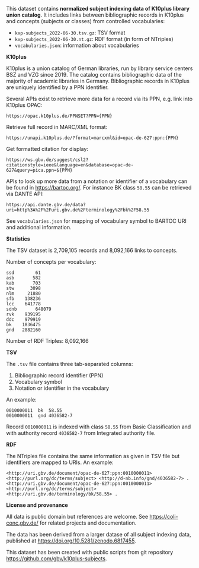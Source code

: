 This dataset contains **normalized subject indexing data of K10plus library union catalog**. It includes links between bibliographic records in K10plus and concepts (subjects or classes) from controlled vocabularies:

- `kxp-subjects_2022-06-30.tsv.gz`: TSV format
- `kxp-subjects_2022-06-30.nt.gz`: RDF format (in form of NTriples)
- `vocabularies.json`: information about vocabularies

**K10plus**

K10plus is a union catalog of German libraries, run by library service centers BSZ and VZG since 2019. The catalog contains bibliographic data of the majority of academic libraries in Germany. Bibliographic records in K10plus are uniquely identified by a PPN identifier.

Several APIs exist to retrieve more data for a record via its PPN, e.g. link into K10plus OPAC:

    https://opac.k10plus.de/PPNSET?PPN={PPN}

Retrieve full record in MARC/XML format:

    https://unapi.k10plus.de/?format=marcxml&id=opac-de-627:ppn:{PPN}

Get formatted citation for display:

    https://ws.gbv.de/suggest/csl2?citationstyle=ieee&language=en&database=opac-de-627&query=pica.ppn=${PPN}

APIs to look up more data from a notation or identifier of a vocabulary can be found in <https://bartoc.org/>. For instance BK class `58.55` can be retrieved via DANTE API:

    https://api.dante.gbv.de/data?uri=http%3A%2F%2Furi.gbv.de%2Fterminology%2Fbk%2F58.55

See `vocabularies.json` for mapping of vocabulary symbol to BARTOC URI and additional information.

**Statistics**

The TSV dataset is 2,709,105 records and 8,092,166 links to concepts.

Number of concepts per vocabulary:

    ssd	       61
    asb	      582
    kab	      703
    stw	     3098
    nlm	    21880
    sfb	   138236
    lcc	   641778
    sdnb	   648079
    rvk	   939195
    ddc	   979919
    bk	  1836475
    gnd	  2882160

Number of RDF Triples:  8,092,166

**TSV**

The `.tsv` file contains three tab-separated columns:

1. Bibliographic record identifier (PPN)
2. Vocabulary symbol
3. Notation or identifier in the vocabulary

An example:

    0010000011	bk	58.55
    0010000011	gnd	4036582-7

Record `0010000011` is indexed with class `58.55` from Basic Classification and with authority record `4036582-7` from Integrated authority file.

**RDF**

The NTriples file contains the same information as given in TSV file but identifiers are mapped to URIs. An example:

    <http://uri.gbv.de/document/opac-de-627:ppn:0010000011> <http://purl.org/dc/terms/subject> <http://d-nb.info/gnd/4036582-7> .
    <http://uri.gbv.de/document/opac-de-627:ppn:0010000011> <http://purl.org/dc/terms/subject> <http://uri.gbv.de/terminology/bk/58.55> .

**License and provenance**

All data is public domain but references are welcome. See <https://coli-conc.gbv.de/> for related projects and documentation.

The data has been derived from a larger datase of all subject indexing data, published at <https://doi.org/10.5281/zenodo.6817455>. 

This dataset has been created with public scripts from git repository <https://github.com/gbv/k10plus-subjects>.

